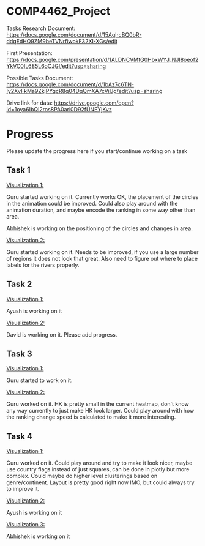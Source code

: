 # COMP4462_Project

Tasks Research Document: https://docs.google.com/document/d/15AqlrcBQ0bR-ddqEdHO9ZM9beTVNrfiwokF32XI-XGs/edit

First Presentation: https://docs.google.com/presentation/d/1ALDNCVMtG0HbxWYJ_NJI8oeof2YkVC0IL685L6oCJGI/edit?usp=sharing

Possible Tasks Document: https://docs.google.com/document/d/1bAz7c6TN-Iy2XvFkMa9ZkjPYqcR8q04DqQmXA7cViUg/edit?usp=sharing

Drive link for data: https://drive.google.com/open?id=1oya6IbQI2ros8PA0arl0D92fUNEYjKvz

# Progress

Please update the progress here if you start/continue working on a task

## Task 1

 <ins>Visualization 1: <ins>

Guru started working on it. Currently works OK, the placement of the circles in the animation could be improved. Could also play around with the animation duration, and maybe encode the ranking in some way other than area.

Abhishek is working on the positioning of the circles and changes in area.

<ins>Visualization 2: <ins>

Guru started working on it. Needs to be improved, if you use a large number of regions it does not look that great. Also need to figure out where to place labels for the rivers properly.

## Task 2

<ins>Visualization 1: <ins>

Ayush is working on it

<ins>Visualization 2: <ins>

David is working on it. Please add progress.

## Task 3

<ins>Visualization 1: <ins>

Guru started to work on it.

<ins>Visualization 2: <ins>

Guru worked on it. HK is pretty small in the current heatmap, don't know any way currently to just make HK look larger. Could play around with how the ranking change speed is calculated to make it more interesting.

## Task 4

<ins>Visualization 1: <ins>

Guru worked on it. Could play around and try to make it look nicer, maybe use country flags instead of just squares, can be done in plotly but more complex. Could maybe do higher level clusterings based on genre/continent. Layout is pretty good right now IMO, but could always try to improve it. 

<ins>Visualization 2: <ins>

Ayush is working on it

<ins>Visualization 3: <ins>

Abhishek is working on it
